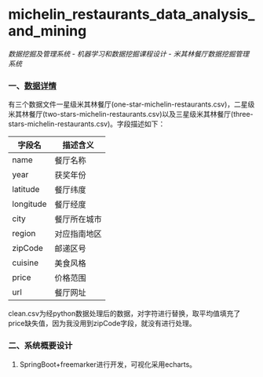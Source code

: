 # michelin_restaurants_data_analysis_and_mining
*数据挖掘及管理系统 - 机器学习和数据挖掘课程设计 - 米其林餐厅数据挖掘管理系统*

### 一、[数据详情](https://github.com/Immortalfires/michelin_restaurants_data_analysis_and_mining/tree/master/data)

有三个数据文件一星级米其林餐厅(one-star-michelin-restaurants.csv)，二星级米其林餐厅(two-stars-michelin-restaurants.csv)以及三星级米其林餐厅(three-stars-michelin-restaurants.csv)。字段描述如下：

| 字段名    | 描述含义     |
| --------- | ------------ |
| name      | 餐厅名称     |
| year      | 获奖年份     |
| latitude  | 餐厅纬度     |
| longitude | 餐厅经度     |
| city      | 餐厅所在城市 |
| region    | 对应指南地区 |
| zipCode   | 邮递区号     |
| cuisine   | 美食风格     |
| price     | 价格范围     |
| url       | 餐厅网址     |

clean.csv为经python数据处理后的数据，对字符进行替换，取平均值填充了price缺失值，因为我没用到zipCode字段，就没有进行处理。

### 二、系统概要设计

1. SpringBoot+freemarker进行开发，可视化采用echarts。
